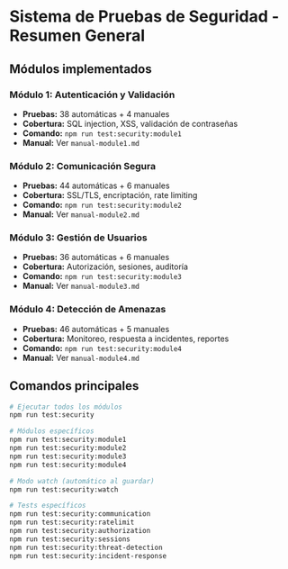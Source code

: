 # Sistema de Pruebas de Seguridad - Resumen General

## Módulos implementados

### Módulo 1: Autenticación y Validación
- **Pruebas:** 38 automáticas + 4 manuales
- **Cobertura:** SQL injection, XSS, validación de contraseñas
- **Comando:** `npm run test:security:module1`
- **Manual:** Ver `manual-module1.md`

### Módulo 2: Comunicación Segura
- **Pruebas:** 44 automáticas + 6 manuales  
- **Cobertura:** SSL/TLS, encriptación, rate limiting
- **Comando:** `npm run test:security:module2`
- **Manual:** Ver `manual-module2.md`

### Módulo 3: Gestión de Usuarios
- **Pruebas:** 36 automáticas + 6 manuales
- **Cobertura:** Autorización, sesiones, auditoría
- **Comando:** `npm run test:security:module3`
- **Manual:** Ver `manual-module3.md`

### Módulo 4: Detección de Amenazas
- **Pruebas:** 46 automáticas + 5 manuales
- **Cobertura:** Monitoreo, respuesta a incidentes, reportes
- **Comando:** `npm run test:security:module4`
- **Manual:** Ver `manual-module4.md`

## Comandos principales

```bash
# Ejecutar todos los módulos
npm run test:security

# Módulos específicos
npm run test:security:module1
npm run test:security:module2
npm run test:security:module3
npm run test:security:module4

# Modo watch (automático al guardar)
npm run test:security:watch

# Tests específicos
npm run test:security:communication
npm run test:security:ratelimit
npm run test:security:authorization
npm run test:security:sessions
npm run test:security:threat-detection
npm run test:security:incident-response
```